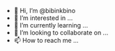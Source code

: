 - 👋 Hi, I’m @bibinkbino
- 👀 I’m interested in ...
- 🌱 I’m currently learning ...
- 💞️ I’m looking to collaborate on ...
- 📫 How to reach me ...

<!---
bibinkbino/bibinkbino is a ✨ special ✨ repository because its `README.md` (this file) appears on your GitHub profile.
You can click the Preview link to take a look at your changes.
--->
